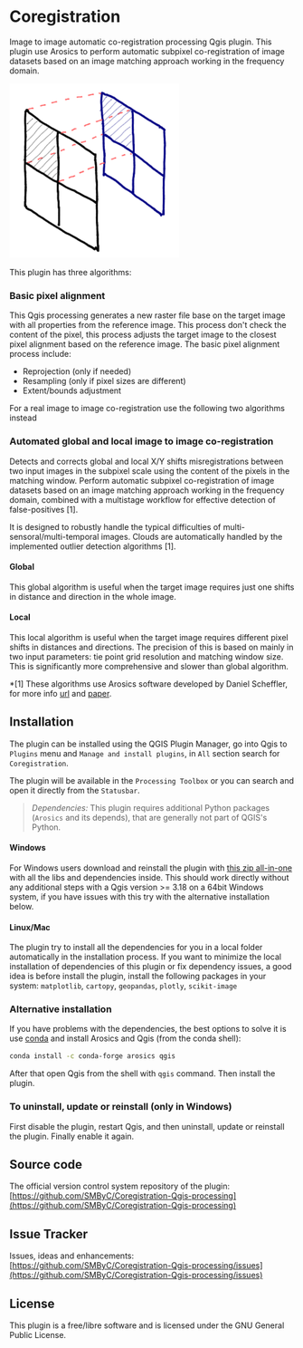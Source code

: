 # Coregistration

Image to image automatic co-registration processing Qgis plugin. This plugin use Arosics to perform automatic subpixel co-registration of image datasets based on an image matching approach working in the frequency domain.

![](docs/img/coregistration.png)

This plugin has three algorithms:

### Basic pixel alignment

This Qgis processing generates a new raster file base on the target image with all properties from the reference image. This process don't check the content of the pixel, this process adjusts the target image to the closest pixel alignment based on the reference image. The basic pixel alignment process include:

* Reprojection (only if needed)
* Resampling (only if pixel sizes are different)
* Extent/bounds adjustment

For a real image to image co-registration use the following two algorithms instead

### Automated global and local image to image co-registration

Detects and corrects global and local X/Y shifts misregistrations between two input images in the subpixel scale using the content of the pixels in the matching window. Perform automatic subpixel co-registration of image datasets based on an image matching approach working in the frequency domain, combined with a multistage workflow for effective detection of false-positives [1].
        
It is designed to robustly handle the typical difficulties of multi-sensoral/multi-temporal images. Clouds are automatically handled by the implemented outlier detection algorithms [1].

#### Global

This global algorithm is useful when the target image requires just one shifts in distance and direction in the whole image.

#### Local

This local algorithm is useful when the target image requires different pixel shifts in distances and directions. The precision of this is based on mainly in two input parameters: tie point grid resolution and matching window size. This is significantly more comprehensive and slower than global algorithm.

*[1] These algorithms use Arosics software developed by Daniel Scheffler, for more info <a href="https://danschef.git-pages.gfz-potsdam.de/arosics/doc/">url</a> and <a href="https://doi.org/10.3390/rs9070676">paper</a>.

## Installation

The plugin can be installed using the QGIS Plugin Manager, go into Qgis to `Plugins` menu and `Manage and install plugins`, in `All` section search for `Coregistration`.

The plugin will be available in the `Processing Toolbox` or you can search and open it directly from the `Statusbar`.

> *Dependencies:* 
    This plugin requires additional Python packages (`Arosics` and its depends), that are generally not part of QGIS's Python. 

#### Windows
For Windows users download and reinstall the plugin with [this zip all-in-one](https://drive.google.com/uc?export=download&confirm=gzst&id=1RdtkZnxR53xFpvgdssampyvSiANwiZdZ) with all the libs and dependencies inside. This should work directly without any additional steps with a Qgis version >= 3.18 on a 64bit Windows system, if you have issues with this try with the alternative installation below.

#### Linux/Mac 
The plugin try to install all the dependencies for you in a local folder automatically in the installation process. If you want to minimize the local installation of dependencies of this plugin or fix dependency issues, a good idea is before install the plugin, install the following packages in your system: `matplotlib`, `cartopy`, `geopandas`, `plotly`, `scikit-image`

### Alternative installation

If you have problems with the dependencies, the best options to solve it is use [conda](https://docs.conda.io/en/latest/miniconda.html) and install Arosics and Qgis (from the conda shell):

```bash
conda install -c conda-forge arosics qgis
```

After that open Qgis from the shell with `qgis` command. Then install the plugin.

### To uninstall, update or reinstall (only in Windows)

First disable the plugin, restart Qgis, and then uninstall, update or reinstall the plugin. Finally enable it again.

## Source code

The official version control system repository of the plugin:
[https://github.com/SMByC/Coregistration-Qgis-processing](https://github.com/SMByC/Coregistration-Qgis-processing)

## Issue Tracker

Issues, ideas and enhancements: [https://github.com/SMByC/Coregistration-Qgis-processing/issues](https://github.com/SMByC/Coregistration-Qgis-processing/issues)

## License

This plugin is a free/libre software and is licensed under the GNU General Public License.
